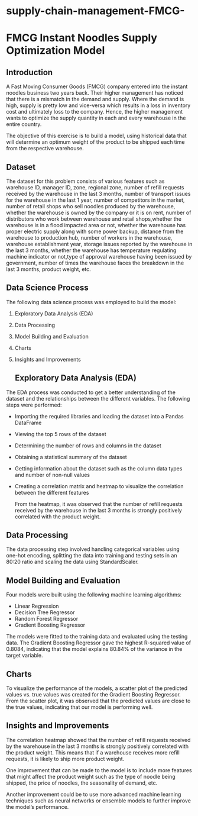 # supply-chain-management-FMCG-
# FMCG Instant Noodles Supply Optimization Model

## Introduction

A Fast Moving Consumer Goods (FMCG) company entered into the instant noodles business two years back.
Their higher management has noticed that there is a mismatch in the demand and supply.
Where the demand is high, supply is pretty low and vice-versa which results in a loss in inventory cost and ultimately loss to the company.
Hence, the higher management wants to optimize the supply quantity in each and every warehouse in the entire country.

The objective of this exercise is to build a model, using historical data that will determine an optimum weight of the product to be shipped each time from the respective warehouse.

## Dataset

The dataset for this problem consists of various features such as warehouse ID, manager ID, zone, regional zone,
number of refill requests received by the warehouse in the last 3 months, 
number of transport issues for the warehouse in the last 1 year, number of competitors in the market,
number of retail shops who sell noodles produced by the warehouse, whether the warehouse is owned by the company or it is on rent,
number of distributors who work between warehouse and retail shops,whether the warehouse is in a flood impacted area or not,
whether the warehouse has proper electric supply along with some power backup, distance from the warehouse to production hub,
number of workers in the warehouse, warehouse establishment year, storage issues reported by the warehouse in the last 3 months, 
whether the warehouse has temperature regulating machine indicator or not,type of approval warehouse having been issued by government,
number of times the warehouse faces the breakdown in the last 3 months, product weight, etc.

## Data Science Process

The following data science process was employed to build the model:

1. Exploratory Data Analysis (EDA)
2. Data Processing
3. Model Building and Evaluation
4. Charts
5. Insights and Improvements

   ## Exploratory Data Analysis (EDA)

The EDA process was conducted to get a better understanding of the dataset and the relationships between the different variables. The following steps were performed:

- Importing the required libraries and loading the dataset into a Pandas DataFrame
- Viewing the top 5 rows of the dataset
- Determining the number of rows and columns in the dataset
- Obtaining a statistical summary of the dataset
- Getting information about the dataset such as the column data types and number of non-null values
- Creating a correlation matrix and heatmap to visualize the correlation between the different features

  From the heatmap, it was observed that the number of refill requests received by the warehouse in the last 3 months is strongly positively correlated with the product weight.

## Data Processing

The data processing step involved handling categorical variables using one-hot encoding, 
splitting the data into training and testing sets in an 80:20 ratio and scaling the data using StandardScaler.

## Model Building and Evaluation

Four models were built using the following machine learning algorithms:

- Linear Regression
- Decision Tree Regressor
- Random Forest Regressor
- Gradient Boosting Regressor

The models were fitted to the training data and evaluated using the testing data.
The Gradient Boosting Regressor gave the highest R-squared value of 0.8084,
indicating that the model explains 80.84% of the variance in the target variable.

## Charts

To visualize the performance of the models, a scatter plot of the predicted values vs. true values was created for the Gradient Boosting Regressor. 
From the scatter plot, it was observed that the predicted values are close to the true values, indicating that our model is performing well.

## Insights and Improvements

The correlation heatmap showed that the number of refill requests received by the warehouse in the last 3 months is strongly positively correlated with the product weight.
This means that if a warehouse receives more refill requests, it is likely to ship more product weight.

One improvement that can be made to the model is to include more features that might affect the product weight such as the type of noodle being shipped,
the price of noodles, the seasonality of demand, etc.

Another improvement could be to use more advanced machine learning techniques such as neural networks or ensemble models to further improve the model’s performance.
